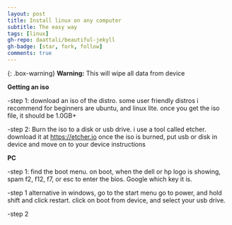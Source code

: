 ```yaml
---
layout: post
title: Install linux on any computer
subtitle: The easy way
tags: [linux]
gh-repo: daattali/beautiful-jekyll
gh-badge: [star, fork, follow]
comments: true
---
```


{: .box-warning}
**Warning:** This will wipe all data from device

**Getting an iso**

-step 1: 
download an iso of the distro. some user friendly distros i recommend for beginners are ubuntu, and linux lite.
once you get the iso file, it should be 1.0GB+ 

-step 2:
Burn the iso to a disk or usb drive. i use a tool called etcher. download it at https://etcher.io
once the iso is burned, put usb or disk in device and move on to your device instructions

**PC**

-step 1:
find the boot menu. on boot, when the dell or hp logo is showing, spam f2, f12, f7, or esc to enter the bios. Google which key it is. 

-step 1 alternative
in windows, go to the start menu go to power, and hold shift and click restart. click on boot from device, and select your usb drive.

-step 2